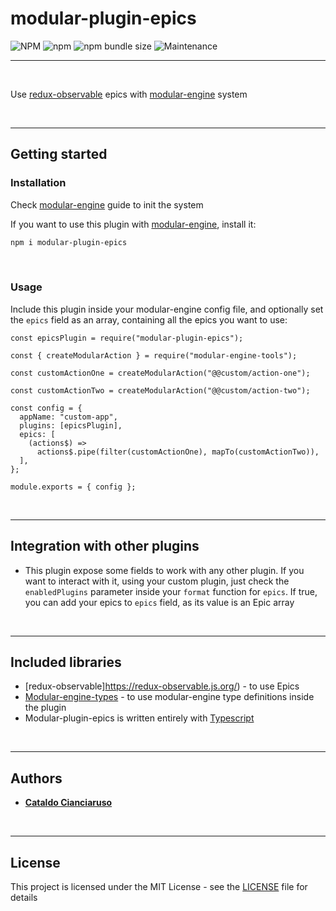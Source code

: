 # modular-plugin-epics

![NPM](https://img.shields.io/npm/l/modular-plugin-epics?label=License&style=for-the-badge)
![npm](https://img.shields.io/npm/v/modular-plugin-epics?color=orange%20&label=Latest%20version&style=for-the-badge&logo=npm)
![npm bundle size](https://img.shields.io/bundlephobia/min/modular-plugin-epics?label=Package%20size&style=for-the-badge)
![Maintenance](https://img.shields.io/maintenance/yes/2025?label=Maintained&style=for-the-badge)

---

<br>

Use [redux-observable](https://redux-observable.js.org/) epics with [modular-engine](https://github.com/CianciarusoCataldo/modular-engine) system

<br>

---

## Getting started

### Installation

Check [modular-engine](https://github.com/CianciarusoCataldo/modular-engine) guide to init the system

If you want to use this plugin with [modular-engine](https://github.com/CianciarusoCataldo/modular-engine), install it:

```sh
npm i modular-plugin-epics
```

<br>

### Usage

Include this plugin inside your modular-engine config file, and optionally set the `epics` field as an array, containing all the epics you want to use:

```tsx
const epicsPlugin = require("modular-plugin-epics");

const { createModularAction } = require("modular-engine-tools");

const customActionOne = createModularAction("@@custom/action-one");

const customActionTwo = createModularAction("@@custom/action-two");

const config = {
  appName: "custom-app",
  plugins: [epicsPlugin],
  epics: [
    (actions$) =>
      actions$.pipe(filter(customActionOne), mapTo(customActionTwo)),
  ],
};

module.exports = { config };
```

<br>

---

## Integration with other plugins

- This plugin expose some fields to work with any other plugin. If you want to interact with it, using your custom plugin, just check the `enabledPlugins` parameter inside your `format` function for `epics`. If true, you can add your epics to `epics` field, as its value is an Epic array

<br>

---

## Included libraries

- [redux-observable]https://redux-observable.js.org/) - to use Epics
- [Modular-engine-types](https://github.com/CianciarusoCataldo/modular-engine-types) - to use modular-engine type definitions inside the plugin
- Modular-plugin-epics is written entirely with [Typescript](https://www.typescriptlang.org/)

<br>

---

## Authors

- [**Cataldo Cianciaruso**](https://github.com/CianciarusoCataldo)

<br>

---

## License

This project is licensed under the MIT License - see the [LICENSE](LICENSE) file for details
